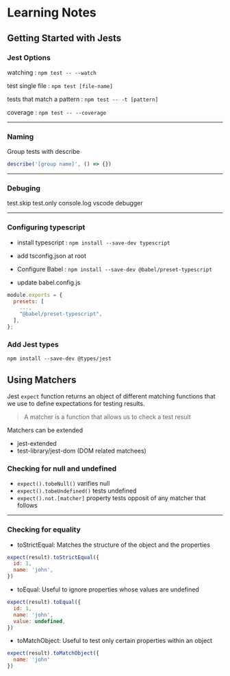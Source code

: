 # Learning Notes

## Getting Started with Jests

### Jest Options

watching
: `npm test -- --watch`

test single file
: `npm test [file-name]`

tests that match a pattern
: `npm test -- -t [pattern]`

coverage
: `npm test -- --coverage`

---

### Naming

Group tests with describe

```js
describe('[group name]', () => {})
```

---

### Debuging

test.skip
test.only
console.log
vscode debugger

---

### Configuring typescript

- install typescript
  : `npm install --save-dev typescript`

- add tsconfig.json at root

- Configure Babel
  : `npm install --save-dev @babel/preset-typescript`

- update babel.config.js

```js
module.exports = {
  presets: [
    ...,
    "@babel/preset-typescript",
  ],
};
```

### Add Jest types

`npm install --save-dev @types/jest`

## Using Matchers

Jest `expect` function returns an object of different matching functions that we use to define expectations for testing results.

> A matcher is a function that allows us to check a test result

Matchers can be extended

- jest-extended
- test-library/jest-dom (DOM related matchees)

### Checking for null and undefined

- `expect().tobeNull()` varifies null
- `expect().tobeUndefined()` tests undefined
- `expect().not.[matcher]` property tests opposit of any matcher that follows

---

### Checking for equality

- toStrictEqual: Matches the structure of the object and the properties
```js
expect(result).toStrictEqual({
  id: 1,
  name: 'john',
})
```

- toEqual: Useful to ignore properties whose values are undefined
```js
expect(result).toEqual({
  id: 1,
  name: 'john',
  value: undefined,
})
```
- toMatchObject: Useful to test only certain properties within an object

```js
expect(result).toMatchObject({
  name: 'john'
})
```
